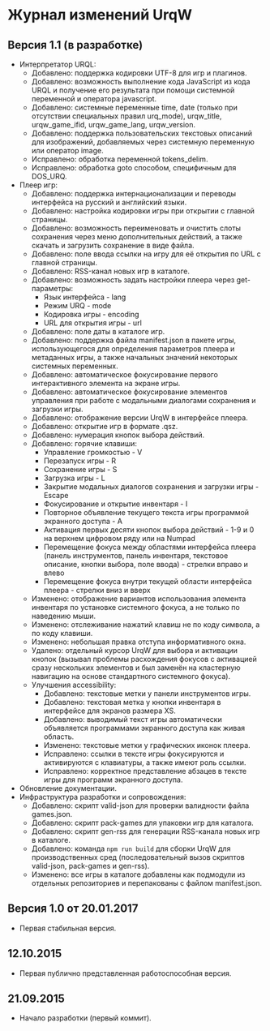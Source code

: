 # Журнал изменений UrqW

## Версия 1.1 (в разработке)

* Интерпретатор URQL:
	+ Добавлено: поддержка кодировки UTF-8 для игр и плагинов.
	+ Добавлено: возможность выполнение кода JavaScript из кода URQL и получение его результата при помощи системной переменной и оператора javascript.
	+ Добавлено: системные переменные time, date (только при отсутствии специальных правил urq_mode), urqw_title, urqw_game_ifid, urqw_game_lang, urqw_version.
	+ Добавлено: поддержка пользовательских текстовых описаний для изображений, добавляемых через системную переменную или оператор image.
	+ Исправлено: обработка переменной tokens_delim.
	+ Исправлено: обработка goto способом, специфичным для DOS_URQ.
* Плеер игр:
	+ Добавлено: поддержка интернационализации и переводы интерфейса на русский и английский языки.
	+ Добавлено: настройка кодировки игры при открытии с главной страницы.
	+ Добавлено: возможность переименовать и очистить слоты сохранения через меню дополнительных действий, а также скачать и загрузить сохранение в виде файла.
	+ Добавлено: поле ввода ссылки на игру для её открытия по URL с главной страницы.
	+ Добавлено: RSS-канал новых игр в каталоге.
	+ Добавлено: возможность задать настройки плеера через get-параметры:
		- Язык интерфейса - lang
		- Режим URQ - mode
		- Кодировка игры - encoding
		- URL для открытия игры - url
	+ Добавлено: поле даты в каталоге игр.
	+ Добавлено: поддержка файла manifest.json в пакете игры, использующегося для определения параметров плеера и метаданных игры, а также начальных значений некоторых системных переменных.
	+ Добавлено: автоматическое фокусирование первого интерактивного элемента на экране игры.
	+ Добавлено: автоматическое фокусирование элементов управления при работе с модальными диалогами сохранения и загрузки игры.
	+ Добавлено: отображение версии UrqW в интерфейсе плеера.
	+ Добавлено: открытие игр в формате .qsz.
	+ Добавлено: нумерация кнопок выбора действий.
	+ Добавлено: горячие клавиши:
		- Управление громкостью - V
		- Перезапуск игры - R
		- Сохранение игры - S
		- Загрузка игры - L
		- Закрытие модальных диалогов сохранения и загрузки игры - Escape
		- Фокусирование и открытие инвентаря - I
		- Повторное объявление текущего текста игры программой экранного доступа - A
		- Активация первых десяти кнопок выбора действий - 1-9 и 0 на верхнем цифровом ряду или на Numpad
		- Перемещение фокуса между областями интерфейса плеера (панель инструментов, панель инвентаря, текстовое описание, кнопки выбора, поле ввода) - стрелки вправо и влево
		- Перемещение фокуса внутри текущей области интерфейса плеера - стрелки вниз и вверх
	+ Изменено: отображение вариантов использования элемента инвентаря по установке системного фокуса, а не только по наведению мыши.
	+ Изменено: отслеживание нажатий клавиш не по коду символа, а по коду клавиши.
	+ Изменено: небольшая правка отступа информативного окна.
	+ Удалено: отдельный курсор UrqW для выбора и активации кнопок (вызывал проблемы расхождения фокусов с активацией сразу нескольких элементов и был заменён на кластерную навигацию на основе стандартного системного фокуса).
	+ Улучшения accessibility:
		- Добавлено: текстовые метки у панели инструментов игры.
		- Добавлено: текстовая метка у кнопки инвентаря в интерфейсе для экранов размера XS.
		- Добавлено: выводимый текст игры автоматически объявляется программами экранного доступа как живая область.
		- Изменено: текстовые метки у графических иконок плеера.
		- Исправлено: ссылки в тексте игры фокусируются и активируются с клавиатуры, а также имеют роль ссылки.
		- Исправлено: корректное представление абзацев в тексте игры для программ экранного доступа.
* Обновление документации.
* Инфраструктура разработки и сопровождения:
	+ Добавлено: скрипт valid-json для проверки валидности файла games.json.
	+ Добавлено: скрипт pack-games для упаковки игр для каталога.
	+ Добавлено: скрипт gen-rss для генерации RSS-канала новых игр в каталоге.
	+ Добавлено: команда `npm run build` для сборки UrqW для производственных сред (последовательный вызов скриптов valid-json, pack-games и gen-rss).
	+ Изменено: все игры в каталоге добавлены как подмодули из отдельных репозиториев и перепакованы с файлом manifest.json.

## Версия 1.0 от 20.01.2017

* Первая стабильная версия.

## 12.10.2015

* Первая публично представленная работоспособная версия.

## 21.09.2015

* Начало разработки (первый коммит).
